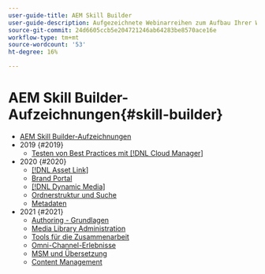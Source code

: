 ```yaml
---
user-guide-title: AEM Skill Builder
user-guide-description: Aufgezeichnete Webinarreihen zum Aufbau Ihrer Wissensbasis und zur Maximierung Ihrer Investition in Adobe [!DNL Experience Manager].
source-git-commit: 24d6605ccb5e204721246ab64283be8570ace16e
workflow-type: tm+mt
source-wordcount: '53'
ht-degree: 16%

---
```



# AEM Skill Builder-Aufzeichnungen{#skill-builder}

* [AEM Skill Builder-Aufzeichnungen](overview.md)
* 2019 {#2019}
   * [Testen von Best Practices mit [!DNL Cloud Manager]](./2019/cloud-manager-testing.md)
* 2020 {#2020}
   * [[!DNL Asset Link]](./2020/asset-link.md)
   * [Brand Portal](./2020/brand-portal.md)
   * [[!DNL Dynamic Media]](./2020/dynamic-media.md)
   * [Ordnerstruktur und Suche](./2020/folder-structure-search.md)
   * [Metadaten](./2020/metadata.md)
* 2021 {#2021}
   * [Authoring - Grundlagen](./2021/authoring-fundamentals.md)
   * [Media Library Administration](./2021/media-library-administration.md)
   * [Tools für die Zusammenarbeit](./2021/collaboration-tools.md)
   * [Omni-Channel-Erlebnisse](./2021/omnichannel-experiences.md)
   * [MSM und Übersetzung](./2021/multi-site-management-web-translation.md)
   * [Content Management](./2021/traditional-headless-content-management.md)

<!--

Articles must be added to this TOC file in order to render.

Use this list format to specify links to articles and section headings that expand and collapse in the left rail of the user guide.

An article link CANNOT be used as a section heading.
-->
